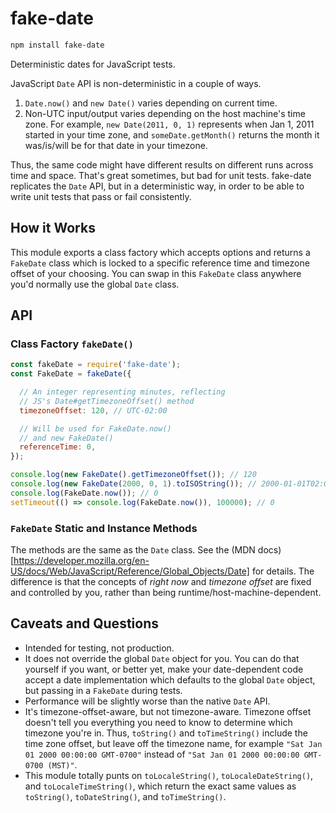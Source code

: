 # fake-date

```bash
npm install fake-date
```

Deterministic dates for JavaScript tests.

JavaScript `Date` API is non-deterministic in a couple of ways.

 1. `Date.now()` and `new Date()` varies depending on current time.
 2. Non-UTC input/output varies depending on the host machine's time zone. For example, `new Date(2011, 0, 1)` represents when Jan 1, 2011 started in your time zone, and `someDate.getMonth()` returns the month it was/is/will be for that date in your timezone.

Thus, the same code might have different results on different runs across time and space. That's great sometimes, but bad for unit tests. fake-date replicates the `Date` API, but in a deterministic way, in order to be able to write unit tests that pass or fail consistently.

## How it Works

This module exports a class factory which accepts options and returns a `FakeDate` class which is locked to a specific reference time and timezone offset of your choosing. You can swap in this `FakeDate` class anywhere you'd normally use the global `Date` class.

## API

### Class Factory `fakeDate()`

```js
const fakeDate = require('fake-date');
const FakeDate = fakeDate({

  // An integer representing minutes, reflecting
  // JS's Date#getTimezoneOffset() method
  timezoneOffset: 120, // UTC-02:00

  // Will be used for FakeDate.now()
  // and new FakeDate()
  referenceTime: 0,
});

console.log(new FakeDate().getTimezoneOffset()); // 120
console.log(new FakeDate(2000, 0, 1).toISOString()); // 2000-01-01T02:00:00.000Z
console.log(FakeDate.now()); // 0
setTimeout(() => console.log(FakeDate.now()), 100000); // 0
```

### `FakeDate` Static and Instance Methods

The methods are the same as the `Date` class. See the (MDN docs)[https://developer.mozilla.org/en-US/docs/Web/JavaScript/Reference/Global_Objects/Date] for details. The difference is that the concepts of *right now* and *timezone offset* are fixed and controlled by you, rather than being runtime/host-machine-dependent.

## Caveats and Questions

 * Intended for testing, not production.
 * It does not override the global `Date` object for you. You can do that yourself if you want, or better yet, make your date-dependent code accept a date implementation which defaults to the global `Date` object, but passing in a `FakeDate` during tests.
 * Performance will be slightly worse than the native `Date` API.
 * It's timezone-offset-aware, but not timezone-aware. Timezone offset doesn't tell you everything you need to know to determine which timezone you're in. Thus, `toString()` and `toTimeString()` include the time zone offset, but leave off the timezone name, for example `"Sat Jan 01 2000 00:00:00 GMT-0700"` instead of `"Sat Jan 01 2000 00:00:00 GMT-0700 (MST)"`.
 * This module totally punts on `toLocaleString()`, `toLocaleDateString()`, and `toLocaleTimeString()`, which return the exact same values as `toString()`, `toDateString()`, and `toTimeString()`.
